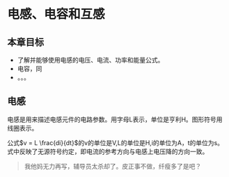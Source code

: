 # 电感、电容和互感

## 本章目标

- 了解并能够使用电感的电压、电流、功率和能量公式。
- 电容，同
- 。。。

## 电感

电感是用来描述电感元件的电路参数。用字母L表示，单位是亨利H。图形符号用线圈表示。

公式$v = L \frac{di}{dt}$的v的单位是V,L的单位是H,i的单位为A，t的单位为s。式中反映了无源符号约定，即电流的参考方向与电感上电压降的方向一致。

> 我他妈无力再写，辅导员太杀却了。皮正事不做，纤瘦多了是吧？